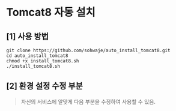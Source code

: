 # Tomcat8 자동 설치

## [1] 사용 방법
```
git clone https://github.com/sohwaje/auto_install_tomcat8.git
cd auto_install_tomcat8
chmod +x install_tomcat8.sh
./install_tomcat8.sh
```
## [2] 환경 설정 수정 부분
> 자신의 서비스에 알맞게 다음 부분을 수정하여 사용할 수 있음.
